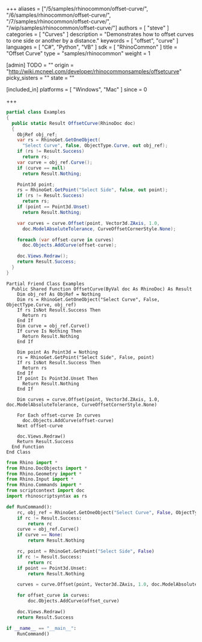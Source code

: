 +++
aliases = ["/5/samples/rhinocommon/offset-curve/", "/6/samples/rhinocommon/offset-curve/", "/7/samples/rhinocommon/offset-curve/", "/wip/samples/rhinocommon/offset-curve/"]
authors = [ "steve" ]
categories = [ "Curves" ]
description = "Demonstrates how to offset curves to one side or another by a distance."
keywords = [ "offset", "curve" ]
languages = [ "C#", "Python", "VB" ]
sdk = [ "RhinoCommon" ]
title = "Offset Curve"
type = "samples/rhinocommon"
weight = 1

[admin]
TODO = ""
origin = "http://wiki.mcneel.com/developer/rhinocommonsamples/offsetcurve"
picky_sisters = ""
state = ""

[included_in]
platforms = [ "Windows", "Mac" ]
since = 0

+++

<div class="codetab-content" id="cs">

```cs
partial class Examples
{
  public static Result OffsetCurve(RhinoDoc doc)
  {
    ObjRef obj_ref;
    var rs = RhinoGet.GetOneObject(
      "Select Curve", false, ObjectType.Curve, out obj_ref);
    if (rs != Result.Success)
      return rs;
    var curve = obj_ref.Curve();
    if (curve == null)
      return Result.Nothing;

    Point3d point;
    rs = RhinoGet.GetPoint("Select Side", false, out point);
    if (rs != Result.Success)
      return rs;
    if (point == Point3d.Unset)
      return Result.Nothing;

    var curves = curve.Offset(point, Vector3d.ZAxis, 1.0,
      doc.ModelAbsoluteTolerance, CurveOffsetCornerStyle.None);

    foreach (var offset-curve in curves)
      doc.Objects.AddCurve(offset-curve);

    doc.Views.Redraw();
    return Result.Success;
  }
}
```

</div>


<div class="codetab-content" id="vb">

```vbnet
Partial Friend Class Examples
  Public Shared Function OffsetCurve(ByVal doc As RhinoDoc) As Result
	Dim obj_ref As ObjRef = Nothing
	Dim rs = RhinoGet.GetOneObject("Select Curve", False, ObjectType.Curve, obj_ref)
	If rs IsNot Result.Success Then
	  Return rs
	End If
	Dim curve = obj_ref.Curve()
	If curve Is Nothing Then
	  Return Result.Nothing
	End If

	Dim point As Point3d = Nothing
	rs = RhinoGet.GetPoint("Select Side", False, point)
	If rs IsNot Result.Success Then
	  Return rs
	End If
	If point Is Point3d.Unset Then
	  Return Result.Nothing
	End If

	Dim curves = curve.Offset(point, Vector3d.ZAxis, 1.0, doc.ModelAbsoluteTolerance, CurveOffsetCornerStyle.None)

	For Each offset-curve In curves
	  doc.Objects.AddCurve(offset-curve)
	Next offset-curve

	doc.Views.Redraw()
	Return Result.Success
  End Function
End Class
```

</div>


<div class="codetab-content" id="py">

```python
from Rhino import *
from Rhino.DocObjects import *
from Rhino.Geometry import *
from Rhino.Input import *
from Rhino.Commands import *
from scriptcontext import doc
import rhinoscriptsyntax as rs

def RunCommand():
    rc, obj_ref = RhinoGet.GetOneObject("Select Curve", False, ObjectType.Curve)
    if rc != Result.Success:
        return rc
    curve = obj_ref.Curve()
    if curve == None:
        return Result.Nothing

    rc, point = RhinoGet.GetPoint("Select Side", False)
    if rc != Result.Success:
        return rc
    if point == Point3d.Unset:
        return Result.Nothing

    curves = curve.Offset(point, Vector3d.ZAxis, 1.0, doc.ModelAbsoluteTolerance, CurveOffsetCornerStyle.None)

    for offset_curve in curves:
        doc.Objects.AddCurve(offset_curve)

    doc.Views.Redraw()
    return Result.Success

if __name__ == "__main__":
    RunCommand()
```

</div>
